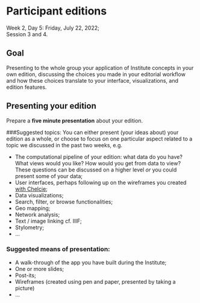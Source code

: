 # Participant editions
Week 2, Day 5: Friday, July 22, 2022;  
Session 3 and 4.

## Goal
Presenting to the whole group your application of Institute concepts in your own edition, discussing the choices you made in your editorial workflow and how these choices translate to your interface, visualizations, and edition features.

## Presenting your edition
Prepare a **five minute presentation** about your edition.   

###Suggested topics:
You can either present (your ideas about) your edition as a whole, or choose to focus on one particular aspect related to a topic we discussed in the past two weeks, e.g.

- The computational pipeline of your edition: what data do you have? What views would you like? How would you get from data to view? These questions can be discussed on a higher level _or_ you could present some of your data;
- User interfaces, perhaps following up on the wireframes you created [with Chelcie](https://pittsburgh-neh-institute.github.io/Institute-Materials-2020/presentations/day09_session03_rowell_project-planning.html);
- Data visualizations;
- Search, filter, or browse functionalities;
- Geo mapping;
- Network analysis;
- Text / image linking cf. IIIF;
- Stylometry;
- ...

### Suggested means of presentation:

- A walk-through of the app you have built during the Institute;
- One or more slides;
- Post-its;
- Wireframes (created using pen and paper, presented by taking a picture)
- ... 